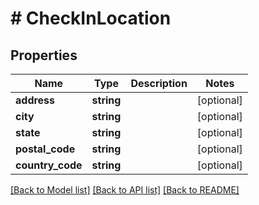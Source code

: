 # # CheckInLocation

## Properties

Name | Type | Description | Notes
------------ | ------------- | ------------- | -------------
**address** | **string** |  | [optional]
**city** | **string** |  | [optional]
**state** | **string** |  | [optional]
**postal_code** | **string** |  | [optional]
**country_code** | **string** |  | [optional]

[[Back to Model list]](../../README.md#models) [[Back to API list]](../../README.md#endpoints) [[Back to README]](../../README.md)
